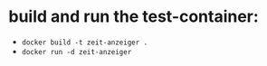 # build and run the test-container:

- `docker build -t zeit-anzeiger .`
- `docker run -d zeit-anzeiger`


